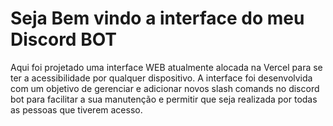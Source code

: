 # Seja Bem vindo a interface do meu Discord BOT
Aqui foi projetado uma interface WEB atualmente alocada na Vercel para se ter a acessibilidade por qualquer dispositivo.
A interface foi desenvolvida com um objetivo de gerenciar e adicionar novos slash comands no discord bot para facilitar a sua manutenção e permitir que seja realizada por todas as pessoas que tiverem acesso.
